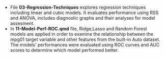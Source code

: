 * File **03-Regression-Techniques** explores regression techniques including linear and cubic models. It evaluates performance using RSS and ANOVA, includes diagnostic graphs and their analyses for model assesment.
* In **11-Model-Perf-ROC.qmd** file, Ridge,Lasso and Random Forest models are applied in order to examine the relationship between the mpg01 target variable and other features from the built-in Auto dataset. The models' performances were evaluated using ROC curves and AUC scores to determine which model performed better.
